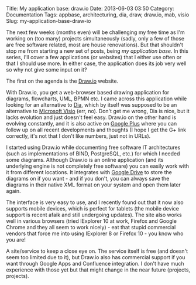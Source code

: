 Title: My application base: draw.io
Date: 2013-06-03 03:50
Category: Documentation
Tags: appbase, architecturing, dia, draw, draw.io, mab, visio
Slug: my-application-base-draw-io

The next few weeks (months even) will be challenging my free time as I'm
working on (too many) projects simultaneously (sadly, only a few of
those are free software related, most are house renovations). But that
shouldn't stop me from starting a new set of posts, being *my
application base*. In this series, I'll cover a few applications (or
websites) that I either use often or that I should use more. In either
case, the application does its job very well so why not give some input
on it?

The first on the agenda is the [Draw.io](http://www.draw.io) website.

With Draw.io, you get a web-browser based drawing application for
diagrams, flowcharts, UML, BPMN etc. I came across this application
while looking for an alternative to [Dia](https://live.gnome.org/Dia),
which by itself was supposed to be an alternative to [Microsoft
Visio](https://office.microsoft.com/en-us/visio/) (err, no). Don't get
me wrong, Dia is nice, but it lacks evolution and just doesn't feel
easy. Draw.io on the other hand is evolving constantly, and it is also
active on [Google Plus](https://plus.google.com/100634082864796769666/)
where you can follow up on all recent developments and thoughts (I hope
I get the G+ link correctly, it's not that I don't like numbers, just
not in URLs).

I started using Draw.io while documenting free software IT architectures
(such as implementations of BIND, PostgreSQL, etc.) for which I needed
some diagrams. Although Draw.io is an online application (and its
underlying engine is not completely free software) you can easily work
with it from different locations. It integrates with [Google
Drive](https://drive.google.com) to store the diagrams on if you want -
and if you don't, you can always save the diagrams in their native XML
format on your system and open them later again.

The interface is very easy to use, and I recently found out that it now
also supports mobile devices, which is perfect for tablets (the mobile
device support is recent afaik and still undergoing updates). The site
also works well in various browsers (tried IExplorer 10 at work, Firefox
and Google Chrome and they all seem to work nicely) - eat that stupid
commercial vendors that force me into using IExplorer 8 or Firefox 10 -
you know who you are!

A site/service to keep a close eye on. The service itself is free (and
doesn't seem too limited due to it), but Draw.io also has commercial
support if you want through Google Apps and Confluence integration. I
don't have much experience with those yet but that might change in the
near future (projects, projects).
